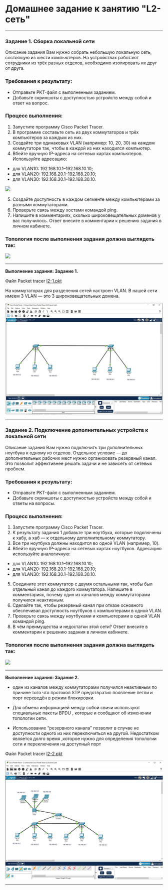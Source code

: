 # Домашнее задание к занятию "L2-сеть"

--- 

### Задание 1. Сборка локальной сети

Описание задания
Вам нужно собрать небольшую локальную сеть, состоящую из шести компьютеров. На устройствах работают сотрудники из трёх разных отделов, необходимо изолировать их друг от друга. 

### Требования к результату:
- Отправьте PKT-файл с выполненным заданием.
- Добавьте скриншоты с доступностью устройств между собой и ответ на вопрос.

### Процесс выполнения:
1. Запустите программу Cisco Packet Tracer.
2. В программе составьте сеть из двух коммутаторов и трёх компьютеров за каждым из них.
3. Создайте три одинаковых VLAN (например: 10, 20, 30) на каждом коммутаторе так, чтобы в каждой из них находился компьютер.
4. Вбейте вручную IP-адреса на сетевых картах компьютеров. Используйте адресацию:
- для VLAN10: 192.168.10.1–192.168.10.10;
- для VLAN20: 192.168.20.1–192.168.20.10;
- для VLAN30: 192.168.30.1–192.168.30.10.

[![](https://i.postimg.cc/cLXTjqHY/65KBba4Q.jpg)](https://postimg.cc/dhZ8kxGt)

5. Создайте доступность в каждом сегменте между компьютерами за разными коммутаторами.
6. Проверьте связь между хостами командой ping.
7. Напишите в комментариях, сколько широковещательных доменов у вас получилось. Ответ внесите в комментарии к решению задания в личном кабинете.

### Топология после выполнения задания должна выглядеть так:
[![](https://i.postimg.cc/cJfzb9pN/UvWd2e7L.jpg)](https://postimg.cc/d7tn7BQW)


---
**Выполнение задания: Задание 1.**



Файл Packet tracer [l2-1.pkt](https://github.com/elekpow/netology/blob/main/net-net_protocol/packet_tracer/l2-1.pkt)



На коммутаторах для разделения сетей настроен VLAN. В нашей сети имеем 3 VLAN — это 3 широковещательных домена.

![img1.jpeg](https://github.com/elekpow/netology/blob/main/net-net_protocol/images/img1.jpeg)

--- 

### Задание 2. Подключение дополнительных устройств к локальной сети

Описание задания
Вам нужно подключить три дополнительных ноутбука к одному из отделов. Отдельное условие — до дополнительных рабочих мест нужно организовать резервный канал. Это позволит эффективнее решать задачи и не зависеть от сетевых проблем.

### Требования к результату:
- Отправьте PKT-файл с выполненным заданием.
- Добавьте скриншоты с доступностью устройств между собой и ответы на вопросы.

### Процесс выполнения:
1. Запустите программу Cisco Packet Tracer.
2. К результату задания 1 добавьте три ноутбука, которые подключены к хабу, а хаб — к отдельному дополнительному коммутатору.
3. Все три ноутбука должны находится во одной VLAN (например, 10).
4. Вбейте вручную IP-адреса на сетевых картах ноутбуков. Адресацию используйте аналогичную:
- для VLAN10: 192.168.10.1–192.168.10.10;
- для VLAN20: 192.168.20.1–192.168.20.10;
- для VLAN30: 192.168.30.1–192.168.30.10.
5. Соедините этот коммутатор с двумя остальными так, чтобы был отдельный канал до каждого коммутатора. Напишите в комментариях, почему один из каналов между коммутаторами получился неактивным.
6. Сделайте так, чтобы резервный канал при отказе основного обеспечивал доступность ноутбуков с компьютерами в одной VLAN.
7. Проверьте связь между ноутбуками и компьютерами в одной VLAN командой ping.
8. В чём преимущества и недостатки этой сети? Ответ внесите в комментарии к решению задания в личном кабинете.

### Топология после выполнения задания должна выглядеть так:
[![](https://i.postimg.cc/1tb1xnvk/ZbT9gBgY.jpg)](https://postimg.cc/sQPN7Xdm)

---

**Выполнение задания: Задание 2.**

* один из каналов между коммутаторами получился неактивным по причине того что протокол STP предотвратил появление петли и порт переведён в режим блокировки. 

* Для обмена информацией между собой свичи используют специальные пакеты BPDU , которые и сообщают об изменении топологии сети.

* Использование “резервного канала” позволит в случае не доступности одного из них переключиться на другой. Недостатком является долго время ,которое нужно для определения топологии сети и переключения на доступный порт



Файл Packet tracer [l2-2.pkt](https://github.com/elekpow/netology/blob/main/net-net_protocol/packet_tracer/l2-2.pkt)

![img2.jpeg](https://github.com/elekpow/netology/blob/main/net-net_protocol/images/img2.jpeg)


--- 
